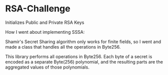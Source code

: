 # RSA-Challenge
Initializes Public and Private RSA Keys 

How I went about implementing SSSA: 

Shamir's Secret Sharing algorithm only works for finite fields, so I went and made a class that handles all the operations in Byte256. 


This library performs all operations in Byte256. Each byte of a secret is encoded as a separate Byte(256) polynomial, and the resulting parts are the aggregated values of those polynomials.





